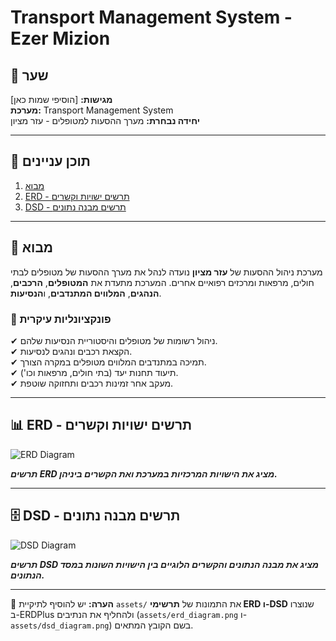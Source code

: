 # Transport Management System - Ezer Mizion

## 📌 שער
**מגישות:** [הוסיפי שמות כאן]  
**מערכת:** Transport Management System  
**יחידה נבחרת:** מערך ההסעות למטופלים - עזר מציון  

---

## 📖 תוכן עניינים
1. [מבוא](#מבוא)
2. [ERD - תרשים ישויות וקשרים](#erd---תרשים-ישויות-וקשרים)
3. [DSD - תרשים מבנה נתונים](#dsd---תרשים-מבנה-נתונים)

---

## 🏥 מבוא
מערכת ניהול ההסעות של **עזר מציון** נועדה לנהל את מערך ההסעות של מטופלים לבתי חולים, מרפאות ומרכזים רפואיים אחרים. המערכת מתעדת את **המטופלים**, **הרכבים**, **הנהגים**, **המלווים המתנדבים**, ו**הנסיעות**.

### 🎯 **פונקציונליות עיקרית**
✔ ניהול רשומות של מטופלים והיסטוריית הנסיעות שלהם.  
✔ הקצאת רכבים ונהגים לנסיעות.  
✔ תמיכה במתנדבים המלווים מטופלים במקרה הצורך.  
✔ תיעוד תחנות יעד (בתי חולים, מרפאות וכו').  
✔ מעקב אחר זמינות רכבים ותחזוקה שוטפת.  

---

## 📊 ERD - תרשים ישויות וקשרים
![ERD Diagram](assets/erd_diagram.png)

_**תרשים ERD מציג את הישויות המרכזיות במערכת ואת הקשרים ביניהן.**_

---

## 🗄️ DSD - תרשים מבנה נתונים
![DSD Diagram](assets/dsd_diagram.png)

_**תרשים DSD מציג את מבנה הנתונים והקשרים הלוגיים בין הישויות השונות במסד הנתונים.**_

---

📌 **הערה:** יש להוסיף לתיקיית `assets/` את התמונות של **תרשימי ERD ו-DSD** שנוצרו ב-ERDPlus ולהחליף את הנתיבים (`assets/erd_diagram.png` ו-`assets/dsd_diagram.png`) בשם הקובץ המתאים.
